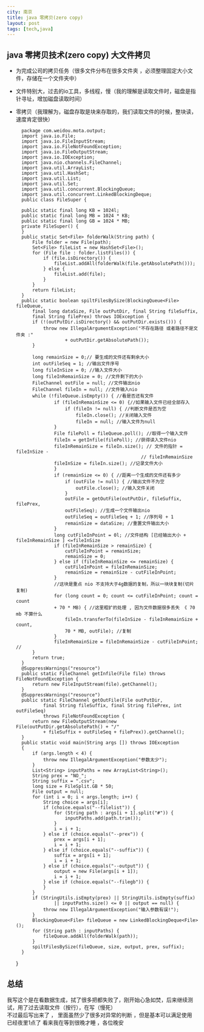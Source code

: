 ```yaml
---
city: 南京
title: java 零拷贝(zero copy)  
layout: post  
tags: [tech,java] 
---
```



java 零拷贝技术(zero copy) 大文件拷贝
---------------------------------------
+ 为完成公司的拷贝任务（很多文件分布在很多文件夹 ，必须整理固定大小文件，存储在一个文件夹中）  
+ 文件特别大，过去的io工具，多线程，慢（我的理解是读取文件时，磁盘是指针寻址，增加磁盘读取时间）  
+ 零拷贝（我理解为，磁盘存取是块来存取的，我们读取文件的时候，整块读，速度肯定很快）  

        package com.weidou.mota.output;      
        import java.io.File;
        import java.io.FileInputStream;
        import java.io.FileNotFoundException;
        import java.io.FileOutputStream;
        import java.io.IOException;
        import java.nio.channels.FileChannel;
        import java.util.ArrayList;
        import java.util.HashSet;
        import java.util.List;
        import java.util.Set;
        import java.util.concurrent.BlockingQueue;
        import java.util.concurrent.LinkedBlockingDeque;
        public class FileSuper {
    
        public static final long KB = 1024l;
        public static final long MB = 1024 * KB;
        public static final long GB = 1024 * MB;
        private FileSuper() {   
        }
        public static Set<File> folderWalk(String path) {
            File folder = new File(path);
            Set<File> fileList = new HashSet<File>();
            for (File file : folder.listFiles()) {
                if (file.isDirectory()) {
                    fileList.addAll(folderWalk(file.getAbsolutePath()));
                } else {
                    fileList.add(file);
                }
            }
            return fileList;
        }
        public static boolean spiltFilesBySize(BlockingQueue<File> fileQueue,
            final long dataSize, File outPutDir, final String fileSuffix,
            final String filePrex) throws IOException {
            if (!(outPutDir.isDirectory() && outPutDir.exists())) {
                throw new IllegalArgumentException("不存在路径 或者路径不是文件夹 :"
                        + outPutDir.getAbsolutePath());
            }
            
            long remainSize = 0;// 要生成的文件还有剩余大小
            int outFileSeq = 1; //输出文件序号
            long fileInSize = 0; //输入文件大小
            long fileInRemainSize = 0; //文件剩下的大小
            FileChannel outFile = null; //文件输出nio
            FileChannel fileIn = null; //文件输入nio
            while (!fileQueue.isEmpty()) { //看是否还有文件
                    if (fileInRemainSize <= 0) {//如果输入文件已经全部存入
                        if (fileIn != null) { //判断文件是否为空
                            fileIn.close(); //关闭输入文件
                            fileIn = null; //输入文件为null
                    }
                    File filePoll = fileQueue.poll(); //取得一个输入文件
                    fileIn = getInfile(filePoll); //获得读入文件nio
                    fileInRemainSize = fileIn.size(); // 文件的指针 = fileInSize -
                                                    // fileInRemainSize
                    fileInSize = fileIn.size(); //记录文件大小
                    }
                    if (remainSize <= 0) { //距离一个生成的文件还有多少
                        if (outFile != null) { //输出文件不为空
                            outFile.close(); //输入文件关闭
                        }
                        outFile = getOutFile(outPutDir, fileSuffix, filePrex,
                        outFileSeq); //生成一个文件输出nio
                        outFileSeq = outFileSeq + 1; //序列号 + 1
                        remainSize = dataSize; //重置文件输出大小
                    }
                    long cutFileInPoint = 0l; //文件结构 [已经输出大小 + fileInRemainSize ] <=fileInSize
                    if (fileInRemainSize > remainSize) { 
                        cutFileInPoint = remainSize;
                        remainSize = 0;
                    } else if (fileInRemainSize <= remainSize) {
                        cutFileInPoint = fileInRemainSize;
                        remainSize = remainSize - cutFileInPoint;
                    }
                    //这块是重点 nio 不支持大于4g数据的复制，所以一块块复制(切片复制)
                    for (long count = 0; count <= cutFileInPoint; count = count
                    + 70 * MB) { //这里粗犷的处理 , 因为文件数据很多丢失 《 70 mb 不算什么
                        fileIn.transferTo(fileInSize - fileInRemainSize + count,
                        70 * MB, outFile); //复制
                    }
                    fileInRemainSize = fileInRemainSize - cutFileInPoint; //
            }
            return true;
        }
        @SuppressWarnings("resource")
        public static FileChannel getInfile(File file) throws FileNotFoundException {
            return new FileInputStream(file).getChannel();
        }
        @SuppressWarnings("resource")
        public static FileChannel getOutFile(File outPutDir,
                final String fileSuffix, final String filePrex, int outFileSeq)
                throws FileNotFoundException {
            return new FileOutputStream(new File(outPutDir.getAbsolutePath() + "/"
                + fileSuffix + outFileSeq + filePrex)).getChannel();
        }
        public static void main(String args []) throws IOException
        {
            if (args.length < 4) {
                throw new IllegalArgumentException("参数太少");
            }
            List<String> inputPaths = new ArrayList<String>();
            String prex = "NO_";
            String suffix = ".csv";
            long size = FileSplit.GB * 50;
            File output = null;
            for (int i = 0; i < args.length; i++) {
                String choice = args[i];
                if (choice.equals("--filelist")) {
                    for (String path : args[i + 1].split("#")) {
                        inputPaths.add(path.trim());
                    }
                    i = i + 1;
                } else if (choice.equals("--prex")) {
                    prex = args[i + 1];
                    i = i + 1;
                } else if (choice.equals("--suffix")) {
                    suffix = args[i + 1];
                    i = i + 1;
                } else if (choice.equals("--output")) {
                    output = new File(args[i + 1]);
                    i = i + 1;
                } else if (choice.equals("--filegb")) { 
                }
            }
            if (StringUtils.isEmpty(prex) || StringUtils.isEmpty(suffix)
                    || inputPaths.size() <= 0 || output == null) {
                throw new IllegalArgumentException("输入参数有误!");
            }
            BlockingQueue<File> fileQueue = new LinkedBlockingDeque<File>();
            for (String path : inputPaths) {
                fileQueue.addAll(folderWalk(path));
            }
            spiltFilesBySize(fileQueue, size, output, prex, suffix);
        }
    }


总结
----------------------------
我写这个是在看数据生成，拭了很多把都失败了，刚开始心急如焚，后来继续测试，用了过去读取文件（按行），在写（慢死）  
不过最后写出来了 ， 里面虽然少了很多对异常的判断 ，但是基本可以满足使用  
已经夜里1点了 看来我在等到很晚才睡 ，各位晚安  